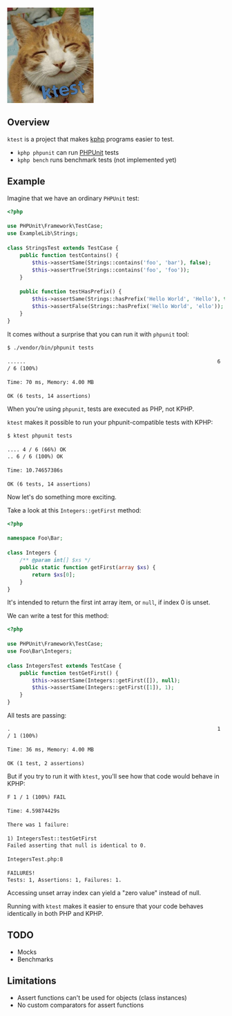 ![](docs/logo_small.png)

## Overview

`ktest` is a project that makes [kphp](https://github.com/VKCOM/kphp/) programs easier to test.

* `kphp phpunit` can run [PHPUnit](https://github.com/sebastianbergmann/phpunit) tests
* `kphp bench` runs benchmark tests (not implemented yet)

## Example

Imagine that we have an ordinary `PHPUnit` test:

```php
<?php

use PHPUnit\Framework\TestCase;
use ExampleLib\Strings;

class StringsTest extends TestCase {
    public function testContains() {
        $this->assertSame(Strings::contains('foo', 'bar'), false);
        $this->assertTrue(Strings::contains('foo', 'foo'));
    }

    public function testHasPrefix() {
        $this->assertSame(Strings::hasPrefix('Hello World', 'Hello'), true);
        $this->assertFalse(Strings::hasPrefix('Hello World', 'ello'));
    }
}
```

It comes without a surprise that you can run it with `phpunit` tool:

```
$ ./vendor/bin/phpunit tests

......                                                              6 / 6 (100%)

Time: 70 ms, Memory: 4.00 MB

OK (6 tests, 14 assertions)
```

When you're using `phpunit`, tests are executed as PHP, not KPHP.

`ktest` makes it possible to run your phpunit-compatible tests with KPHP:

```
$ ktest phpunit tests

.... 4 / 6 (66%) OK
.. 6 / 6 (100%) OK

Time: 10.74657386s

OK (6 tests, 14 assertions)
```

Now let's do something more exciting.

Take a look at this `Integers::getFirst` method:

```php
<?php

namespace Foo\Bar;

class Integers {
    /** @param int[] $xs */
    public static function getFirst(array $xs) {
        return $xs[0];
    }
}
```

It's intended to return the first int array item, or `null`, if index 0 is unset.

We can write a test for this method:

```php
<?php

use PHPUnit\Framework\TestCase;
use Foo\Bar\Integers;

class IntegersTest extends TestCase {
    public function testGetFirst() {
        $this->assertSame(Integers::getFirst([]), null);
        $this->assertSame(Integers::getFirst([1]), 1);
    }
}
```

All tests are passing:

```
.                                                                   1 / 1 (100%)

Time: 36 ms, Memory: 4.00 MB

OK (1 test, 2 assertions)
```

But if you try to run it with `ktest`, you'll see how that code would behave in KPHP:

```
F 1 / 1 (100%) FAIL

Time: 4.59874429s

There was 1 failure:

1) IntegersTest::testGetFirst
Failed asserting that null is identical to 0.

IntegersTest.php:8

FAILURES!
Tests: 1, Assertions: 1, Failures: 1.
```

Accessing unset array index can yield a "zero value" instead of null.

Running with `ktest` makes it easier to ensure that your code behaves identically in both PHP and KPHP.

## TODO

* Mocks
* Benchmarks

## Limitations

* Assert functions can't be used for objects (class instances)
* No custom comparators for assert functions
